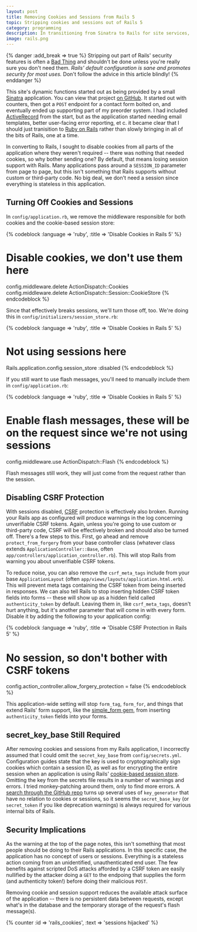 ```yaml
---
layout: post
title: Removing Cookies and Sessions from Rails 5
topic: Stripping cookies and sessions out of Rails 5
category: programming
description: In transitioning from Sinatra to Rails for site services, I ended up removing pieces of Rails 5 that were not relevant to my project. This post covers removing cookies and sessions and their related configuration options, and what can and cannot be removed.
image: rails.png
---
```


{% danger :add_break => true %}
Stripping out part of Rails' security features is often a [Bad Thing](http://www.catb.org/jargon/html/B/Bad-Thing.html) and shouldn't be done unless you're really sure you don't need them. *Rails' default configuration is sane and promotes security for most uses.* Don't follow the advice in this article blindly!
{% enddanger %}

This site's dynamic functions started out as being provided by a small [Sinatra](http://www.sinatrarb.com/) application. You can view that project [on GitHub](https://github.com/chapmajs/site_services.git). It started out with counters, then got a `POST` endpoint for a contact form bolted on, and eventually ended up supporting part of my preorder system. I had included [ActiveRecord](https://rubygems.org/gems/activerecord) from the start, but as the application started needing email templates, better user-facing error reporting, et c. it became clear that I should just tranisition to [Ruby on Rails](http://rubyonrails.org/) rather than slowly bringing in all of the bits of Rails, one at a time.

In converting to Rails, I sought to disable cookies from all parts of the application where they weren't required -- there was nothing that needed cookies, so why bother sending one? By default, that means losing session support with Rails. Many applications pass around a `SESSION_ID` parameter from page to page, but this isn't something that Rails supports without custom or third-party code. No big deal, we don't need a session since everything is stateless in this application.

Turning Off Cookies and Sessions
--------------------------------

In `config/application.rb`, we remove the middleware responsible for both cookies and the cookie-based session store:

{% codeblock :language => 'ruby', :title => 'Disable Cookies in Rails 5' %}
# Disable cookies, we don't use them here
config.middleware.delete ActionDispatch::Cookies
config.middleware.delete ActionDispatch::Session::CookieStore
{% endcodeblock %}

Since that effectively breaks sessions, we'll turn those off, too. We're doing this in `config/initializers/session_store.rb`:

{% codeblock :language => 'ruby', :title => 'Disable Cookies in Rails 5' %}
# Not using sessions here
Rails.application.config.session_store :disabled
{% endcodeblock %}

If you still want to use flash messages, you'll need to manually include them in `config/application.rb`:

{% codeblock :language => 'ruby', :title => 'Disable Cookies in Rails 5' %}
# Enable flash messages, these will be on the request since we're not using sessions
config.middleware.use ActionDispatch::Flash
{% endcodeblock %}

Flash messages still work, they will just come from the request rather than the session.

Disabling CSRF Protection
-------------------------

With sessions disabled, [CSRF](https://en.wikipedia.org/wiki/Cross-site_request_forgery) protection is effectively also broken. Running your Rails app as configured will produce warnings in the log concerning unverifiable CSRF tokens. Again, unless you're going to use custom or third-party code, CSRF will be effectively broken and should also be turned off. There's a few steps to this. First, go ahead and remove `protect_from_forgery` from your base controller class (whatever class extends `ApplicationController::Base`, often `app/controllers/application_controller.rb`). This will stop Rails from warning you about unverifiable CSRF tokens. 

To reduce noise, you can also remove the `csrf_meta_tags` include from your base `ApplicationLayout` (often `app/views/layouts/application.html.erb`). This will prevent meta tags containing the CSRF token from being inserted in responses. We can also tell Rails to stop inserting hidden CSRF token fields into forms -- these will show up as a hidden field called `authenticity_token` by default. Leaving them in, like `csrf_meta_tags`, doesn't hurt anything, but it's another parameter that will come in with every form. Disable it by adding the following to your application config:

{% codeblock :language => 'ruby', :title => 'Disable CSRF Protection in Rails 5' %}
# No session, so don't bother with CSRF tokens
config.action_controller.allow_forgery_protection = false
{% endcodeblock %}

This application-wide setting will stop `form_tag`, `form_for`, and things that extend Rails' form support, like the [simple_form gem](https://github.com/plataformatec/simple_form), from inserting `authenticity_token` fields into your forms.

secret_key_base Still Required
------------------------------

After removing cookies and sessions from my Rails application, I incorrectly assumed that I could omit the `secret_key_base` from `config/secrets.yml`. Configuration guides state that the key is used to cryptographically sign cookies which contain a session ID, as well as for encrypting the entire session when an application is using Rails' [cookie-based session store](http://api.rubyonrails.org/classes/ActionDispatch/Session/CookieStore.html). Omitting the key from the secrets file results in a number of warnings and errors. I tried monkey-patching around them, only to find more errors. A [search through the GitHub repo](https://github.com/rails/rails/search?utf8=%E2%9C%93&q=key_generator) turns up several uses of `key_generator` that have no relation to cookies or sessions, so it seems the `secret_base_key` (or `secret_token` if you like deprecation warnings) is always required for various internal bits of Rails.

Security Implications
---------------------

As the warning at the top of the page notes, this isn't something that most people should be doing to their Rails applications. In this specific case, the application has no concept of users or sessions. Everything is a stateless action coming from an unidentified, unauthenticated end user. The few benefits against scripted DoS attacks afforded by a CSRF token are easily nullified by the attacker doing a `GET` to the endpoing that supplies the form (and authenticity token!) before doing their malicious `POST`. 

Removing cookie and session support reduces the available attack surface of the application -- there is no persistent data between requests, except what's in the database and the temporary storage of the request's flash message(s).

{% counter :id => 'rails_cookies', :text => 'sessions hijacked' %}

